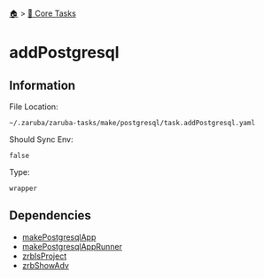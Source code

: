 <!--startTocHeader-->
[🏠](../README.md) > [🥝 Core Tasks](README.md)
# addPostgresql
<!--endTocHeader-->

## Information

File Location:

    ~/.zaruba/zaruba-tasks/make/postgresql/task.addPostgresql.yaml

Should Sync Env:

    false

Type:

    wrapper


## Dependencies

* [makePostgresqlApp](makePostgresqlApp.md)
* [makePostgresqlAppRunner](makePostgresqlAppRunner.md)
* [zrbIsProject](zrbIsProject.md)
* [zrbShowAdv](zrbShowAdv.md)